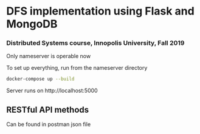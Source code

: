 # DFS implementation using Flask and MongoDB
### Distributed Systems course, Innopolis University, Fall 2019

Only nameserver is operable now

To set up everything, run from the nameserver directory
```bash
docker-compose up --build
```

Server runs on http://localhost:5000

## RESTful API methods

Can be found in postman json file